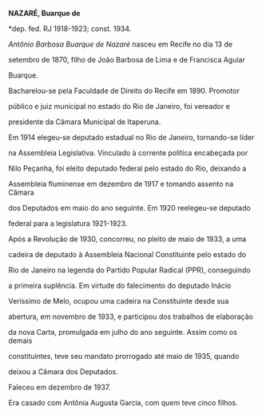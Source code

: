 **NAZARÉ, Buarque de**



\*dep. fed. RJ 1918-1923; const. 1934.



*Antônio Barbosa Buarque de Nazaré* nasceu em Recife no dia 13 de

setembro de 1870, filho de João Barbosa de Lima e de Francisca Aguiar

Buarque.



Bacharelou-se pela Faculdade de Direito do Recife em 1890. Promotor

público e juiz municipal no estado do Rio de Janeiro, foi vereador e

presidente da Câmara Municipal de Itaperuna.



Em 1914 elegeu-se deputado estadual no Rio de Janeiro, tornando-se líder

na Assembleia Legislativa. Vinculado à corrente política encabeçada por

Nilo Peçanha, foi eleito deputado federal pelo estado do Rio, deixando a

Assembleia fluminense em dezembro de 1917 e tomando assento na Câmara

dos Deputados em maio do ano seguinte. Em 1920 reelegeu-se deputado

federal para a legislatura 1921-1923.



Após a Revolução de 1930, concorreu, no pleito de maio de 1933, a uma

cadeira de deputado à Assembleia Nacional Constituinte pelo estado do

Rio de Janeiro na legenda do Partido Popular Radical (PPR), conseguindo

a primeira suplência. Em virtude do falecimento do deputado Inácio

Veríssimo de Melo, ocupou uma cadeira na Constituinte desde sua

abertura, em novembro de 1933, e participou dos trabalhos de elaboração

da nova Carta, promulgada em julho do ano seguinte. Assim como os demais

constituintes, teve seu mandato prorrogado até maio de 1935, quando

deixou a Câmara dos Deputados.



Faleceu em dezembro de 1937.



Era casado com Antônia Augusta Garcia, com quem teve cinco filhos.



